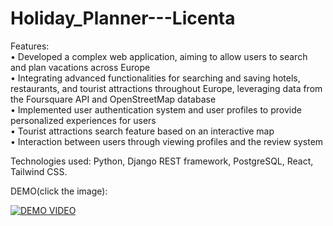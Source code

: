 # Holiday_Planner---Licenta

Features:  
• Developed a complex web application, aiming to allow users to search and plan vacations across Europe  
• Integrating advanced functionalities for searching and saving hotels, restaurants, and tourist attractions throughout Europe, leveraging data from the Foursquare API and OpenStreetMap database  
• Implemented user authentication system and user profiles to provide personalized experiences for users  
• Tourist attractions search feature based on an interactive map  
• Interaction between users through viewing profiles and the review system  
  
Technologies used: Python, Django REST framework, PostgreSQL, React, Tailwind CSS.  

DEMO(click the image):  

[![DEMO VIDEO](https://img.youtube.com/vi/hqKZfg75wrA/0.jpg)](https://www.youtube.com/watch?v=hqKZfg75wrA)


